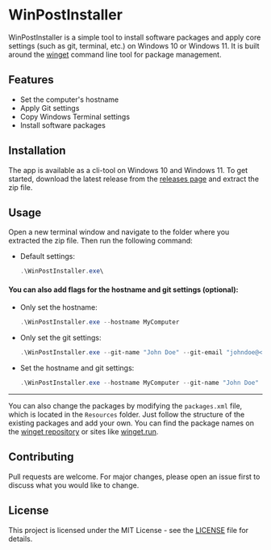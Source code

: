 # WinPostInstaller

WinPostInstaller is a simple tool to install software packages and apply core settings (such as git, terminal, etc.) on Windows 10 or Windows 11. It is built around the [winget](https://github.com/microsoft/winget-cli) command line tool for package management.

## Features

-   Set the computer's hostname
-   Apply Git settings
-   Copy Windows Terminal settings
-   Install software packages

## Installation

The app is available as a cli-tool on Windows 10 and Windows 11. To get started, download the latest release from the [releases page](https://github.com/dan-koller/WinPostInstaller/releases/tag/v1.0.0) and extract the zip file.

## Usage

Open a new terminal window and navigate to the folder where you extracted the zip file. Then run the following command:

-   Default settings:
    ```powershell
    .\WinPostInstaller.exe\
    ```

#### You can also add flags for the hostname and git settings (optional):

-   Only set the hostname:

    ```powershell
    .\WinPostInstaller.exe --hostname MyComputer
    ```

-   Only set the git settings:

    ```powershell
    .\WinPostInstaller.exe --git-name "John Doe" --git-email "johndoe@<domain>.com"
    ```

-   Set the hostname and git settings:
    ```powershell
    .\WinPostInstaller.exe --hostname MyComputer --git-name "John Doe" --git-email "johndoe@<domain>.com"
    ```

---

You can also change the packages by modifying the `packages.xml` file, which is located in the `Resources` folder. Just follow the structure of the existing packages and add your own. You can find the package names on the [winget repository](https://github.com/microsoft/winget-pkgs) or sites like [winget.run](https://winget.run/).

## Contributing

Pull requests are welcome. For major changes, please open an issue first to discuss what you would like to change.

## License

This project is licensed under the MIT License - see the [LICENSE](LICENSE) file for details.
